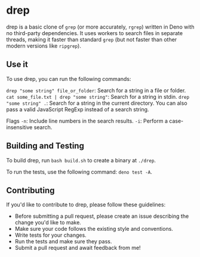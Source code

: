 # drep

drep is a basic clone of `grep` (or more accurately, `rgrep`) written in Deno with no third-party dependencies. It uses workers to search files in separate threads, making it faster than standard `grep` (but not faster than other modern versions like `ripgrep`).

## Use it

To use drep, you can run the following commands:

`drep "some string" file_or_folder`: Search for a string in a file or folder.
`cat some_file.txt | drep "some string"`: Search for a string in stdin.
`drep "some string" .`: Search for a string in the current directory.
You can also pass a valid JavaScript RegExp instead of a search string.

Flags
`-n`: Include line numbers in the search results.
`-i`: Perform a case-insensitive search.

## Building and Testing

To build drep, run `bash build.sh` to create a binary at `./drep`.

To run the tests, use the following command: `deno test -A`.

## Contributing

If you'd like to contribute to drep, please follow these guidelines:

- Before submitting a pull request, please create an issue describing the change you'd like to make.
- Make sure your code follows the existing style and conventions.
- Write tests for your changes.
- Run the tests and make sure they pass.
- Submit a pull request and await feedback from me!

